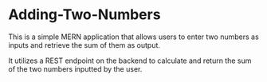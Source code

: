 # Adding-Two-Numbers

This is a simple MERN application that allows users to enter two numbers as inputs and retrieve the sum of them as output.

It utilizes a REST endpoint on the backend to calculate and return the sum of the two numbers inputted by the user.

